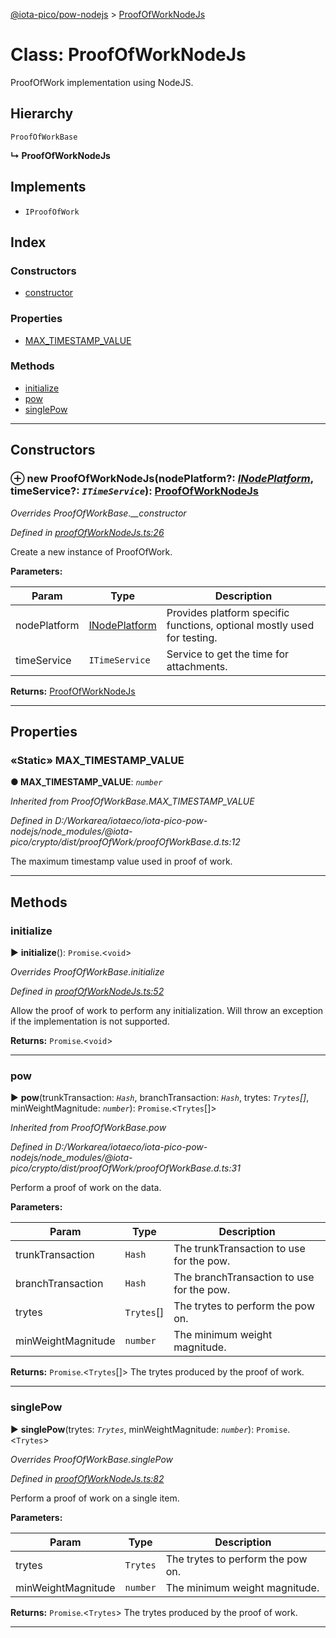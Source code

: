 [@iota-pico/pow-nodejs](../README.md) > [ProofOfWorkNodeJs](../classes/proofofworknodejs.md)



# Class: ProofOfWorkNodeJs


ProofOfWork implementation using NodeJS.

## Hierarchy


 `ProofOfWorkBase`

**↳ ProofOfWorkNodeJs**







## Implements

* `IProofOfWork`

## Index

### Constructors

* [constructor](proofofworknodejs.md#constructor)


### Properties

* [MAX_TIMESTAMP_VALUE](proofofworknodejs.md#max_timestamp_value)


### Methods

* [initialize](proofofworknodejs.md#initialize)
* [pow](proofofworknodejs.md#pow)
* [singlePow](proofofworknodejs.md#singlepow)



---
## Constructors
<a id="constructor"></a>


### ⊕ **new ProofOfWorkNodeJs**(nodePlatform?: *[INodePlatform](../interfaces/inodeplatform.md)*, timeService?: *`ITimeService`*): [ProofOfWorkNodeJs](proofofworknodejs.md)


*Overrides ProofOfWorkBase.__constructor*

*Defined in [proofOfWorkNodeJs.ts:26](https://github.com/iotaeco/iota-pico-pow-nodejs/blob/0c19de4/src/proofOfWorkNodeJs.ts#L26)*



Create a new instance of ProofOfWork.


**Parameters:**

| Param | Type | Description |
| ------ | ------ | ------ |
| nodePlatform | [INodePlatform](../interfaces/inodeplatform.md)   |  Provides platform specific functions, optional mostly used for testing. |
| timeService | `ITimeService`   |  Service to get the time for attachments. |





**Returns:** [ProofOfWorkNodeJs](proofofworknodejs.md)

---


## Properties
<a id="max_timestamp_value"></a>

### «Static» MAX_TIMESTAMP_VALUE

**●  MAX_TIMESTAMP_VALUE**:  *`number`* 

*Inherited from ProofOfWorkBase.MAX_TIMESTAMP_VALUE*

*Defined in D:/Workarea/iotaeco/iota-pico-pow-nodejs/node_modules/@iota-pico/crypto/dist/proofOfWork/proofOfWorkBase.d.ts:12*



The maximum timestamp value used in proof of work.




___


## Methods
<a id="initialize"></a>

###  initialize

► **initialize**(): `Promise`.<`void`>



*Overrides ProofOfWorkBase.initialize*

*Defined in [proofOfWorkNodeJs.ts:52](https://github.com/iotaeco/iota-pico-pow-nodejs/blob/0c19de4/src/proofOfWorkNodeJs.ts#L52)*



Allow the proof of work to perform any initialization. Will throw an exception if the implementation is not supported.




**Returns:** `Promise`.<`void`>





___

<a id="pow"></a>

###  pow

► **pow**(trunkTransaction: *`Hash`*, branchTransaction: *`Hash`*, trytes: *`Trytes`[]*, minWeightMagnitude: *`number`*): `Promise`.<`Trytes`[]>



*Inherited from ProofOfWorkBase.pow*

*Defined in D:/Workarea/iotaeco/iota-pico-pow-nodejs/node_modules/@iota-pico/crypto/dist/proofOfWork/proofOfWorkBase.d.ts:31*



Perform a proof of work on the data.


**Parameters:**

| Param | Type | Description |
| ------ | ------ | ------ |
| trunkTransaction | `Hash`   |  The trunkTransaction to use for the pow. |
| branchTransaction | `Hash`   |  The branchTransaction to use for the pow. |
| trytes | `Trytes`[]   |  The trytes to perform the pow on. |
| minWeightMagnitude | `number`   |  The minimum weight magnitude. |





**Returns:** `Promise`.<`Trytes`[]>
The trytes produced by the proof of work.






___

<a id="singlepow"></a>

###  singlePow

► **singlePow**(trytes: *`Trytes`*, minWeightMagnitude: *`number`*): `Promise`.<`Trytes`>



*Overrides ProofOfWorkBase.singlePow*

*Defined in [proofOfWorkNodeJs.ts:82](https://github.com/iotaeco/iota-pico-pow-nodejs/blob/0c19de4/src/proofOfWorkNodeJs.ts#L82)*



Perform a proof of work on a single item.


**Parameters:**

| Param | Type | Description |
| ------ | ------ | ------ |
| trytes | `Trytes`   |  The trytes to perform the pow on. |
| minWeightMagnitude | `number`   |  The minimum weight magnitude. |





**Returns:** `Promise`.<`Trytes`>
The trytes produced by the proof of work.






___


